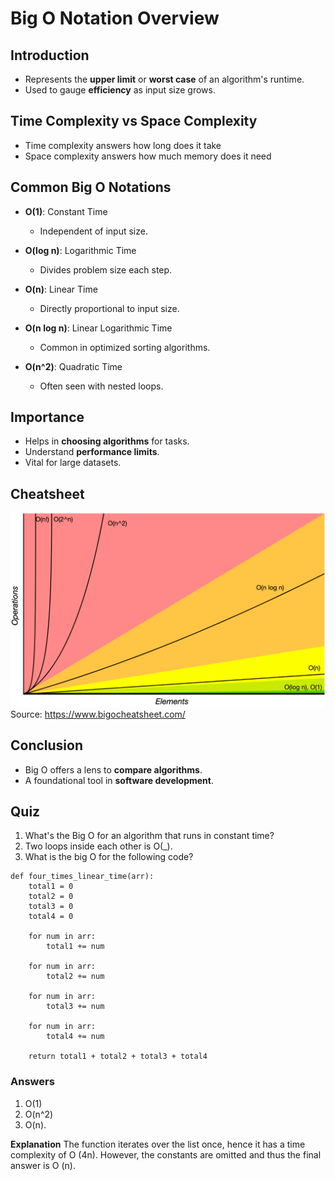 # Big O Notation Overview

## Introduction

- Represents the **upper limit** or **worst case** of an algorithm's runtime.
- Used to gauge **efficiency** as input size grows.

## Time Complexity vs Space Complexity

- Time complexity answers how long does it take
- Space complexity answers how much memory does it need

## Common Big O Notations

- **O(1)**: Constant Time
    - Independent of input size.

- **O(log n)**: Logarithmic Time
    - Divides problem size each step.
- **O(n)**: Linear Time
    - Directly proportional to input size.
- **O(n log n)**: Linear Logarithmic Time
    - Common in optimized sorting algorithms.
- **O(n^2)**: Quadratic Time
    - Often seen with nested loops.

## Importance

- Helps in **choosing algorithms** for tasks.
- Understand **performance limits**.
- Vital for large datasets.

## Cheatsheet

![big_o_cheatsheet.png](img%2Fbig_o_cheatsheet.png)
Source: https://www.bigocheatsheet.com/

## Conclusion

- Big O offers a lens to **compare algorithms**.
- A foundational tool in **software development**.

## Quiz

1. What's the Big O for an algorithm that runs in constant time?
2. Two loops inside each other is O(_).
3. What is the big O for the following code?

```
def four_times_linear_time(arr):
    total1 = 0
    total2 = 0
    total3 = 0
    total4 = 0

    for num in arr:
        total1 += num

    for num in arr:
        total2 += num

    for num in arr:
        total3 += num

    for num in arr:
        total4 += num

    return total1 + total2 + total3 + total4
```

### Answers

1. O(1)
2. O(n^2)
3. O(n).

**Explanation**
The function iterates over the list once, 
hence it has a time complexity of O (4n). 
However, the constants are omitted
and thus the final answer is O (n).